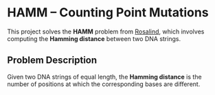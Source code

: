 # HAMM – Counting Point Mutations

This project solves the **HAMM** problem from [Rosalind](http://rosalind.info/problems/hamm/), which involves computing the **Hamming distance** between two DNA strings.

## Problem Description

Given two DNA strings of equal length, the **Hamming distance** is the number of positions at which the corresponding bases are different.


